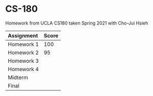 # CS-180

Homework from UCLA CS180 taken Spring 2021 with Cho-Jui Hsieh

| Assignment | Score |
| :--------- | :---- |
| Homework 1 | 100   |
| Homework 2 | 95    |
| Homework 3 |       |
| Homework 4 |       |
| Midterm    |       |
| Final      |       |
